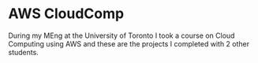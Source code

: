 # AWS CloudComp
 


During my MEng at the University of Toronto I took a course on Cloud Computing using AWS and these are the projects I completed with 2 other students.
